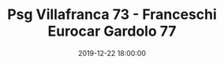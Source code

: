 ---
title: Psg Villafranca 73 - Franceschi Eurocar Gardolo 77
date: 2019-12-22 18:00:00
squadra-a: Psg Villafranca
punteggio-a: 73
squadra-b: Franceschi Eurocar Gardolo
punteggio-b: 77
partite/squadra: serie-d-19-20
luogo: PALESTRA ISTITUTO CARLO ANTI
categoria: serie d
---